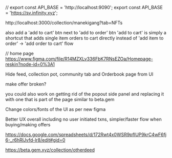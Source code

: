 // export const API_BASE = 'http://localhost:9090';
export const API_BASE = 'https://sv.infinity.xyz';

http://localhost:3000/collection/manekigang?tab=NFTs

also add a 'add to cart' btn next to 'add to order' btn
'add to cart' is simply a shortcut that adds single item orders to cart directly instead of 'add item to order' -> 'add order to cart' flow

// home page
https://www.figma.com/file/R14MZXLv336FbK7RNsEZOa/Homepage-reskin?node-id=0%3A1

Hide feed, collection pot, community tab and Orderbook page from UI

make offer broken?

you could also work on getting rid of the popout side panel and replacing it with one that is part of the page
similar to beta.gem

Change colors/fonts of the UI as per new figma

Better UX overall including no user initiated txns, simpler/faster flow when buying/making offers

https://docs.google.com/spreadsheets/d/172Rwt4x0WSR9pfIUP9krC4wF6fj6-_r6hRlJvfd-lr8/edit#gid=0

https://beta.gem.xyz/collection/otherdeed
